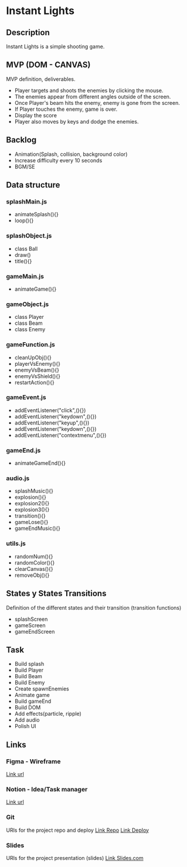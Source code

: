 # Instant Lights

## Description

Instant Lights is a simple shooting game.

## MVP (DOM - CANVAS)

MVP definition, deliverables.

- Player targets and shoots the enemies by clicking the mouse.
- The enemies appear from different angles outside of the screen.
- Once Player's beam hits the enemy, enemy is gone from the screen.
- If Player touches the enemy, game is over.
- Display the score
- Player also moves by keys and dodge the enemies.

## Backlog

- Animation(Splash, collision, background color)
- Increase difficulty every 10 seconds
- BGM/SE

## Data structure

### splashMain.js

- animateSplash(){}
- loop(){}

### splashObject.js

- class Ball
- draw()
- title(){}

### gameMain.js

- animateGame(){}

### gameObject.js

- class Player
- class Beam
- class Enemy

### gameFunction.js

- cleanUpObj(){}
- playerVsEnemy(){}
- enemyVsBeam(){}
- enemyVsShield(){}
- restartAction(){}

### gameEvent.js

- addEventListener("click",(){})
- addEventListener("keydown",(){})
- addEventListener("keyup",(){})
- addEventListener("keydown",(){})
- addEventListener("contextmenu",(){})

### gameEnd.js

- animateGameEnd(){}

### audio.js

- splashMusic(){}
- explosion(){}
- explosion2(){}
- explosion3(){}
- transition(){}
- gameLose(){}
- gameEndMusic(){}

### utils.js

- randomNum(){}
- randomColor(){}
- clearCanvas(){}
- removeObj(){}


## States y States Transitions

Definition of the different states and their transition (transition functions)

- splashScreen
- gameScreen
- gameEndScreen

## Task
- Build splash
- Build Player
- Build Beam
- Build Enemy
- Create spawnEnemies
- Animate game
- Build gameEnd
- Build DOM
- Add effects(particle, ripple)
- Add audio
- Polish UI

## Links

### Figma - Wireframe

[Link url](https://www.figma.com/file/529k1tASOu7VO1RUfxclgo/M1-Project-Instant-lights?node-id=2%3A3)

### Notion - Idea/Task manager

[Link url](https://www.notion.so/M1-Project-Instant-Lights-da80a43dbe1e416e9e91013187095c60)

### Git

URls for the project repo and deploy
[Link Repo](https://github.com/sumi0820/instant-lights)
[Link Deploy](https://sumi0820.github.io/Instant-Lights/)

### Slides

URls for the project presentation (slides)
[Link Slides.com](https://docs.google.com/presentation/d/1aeFPQgqq2rr4jJnX84WPE8iizxGGMHAolKzK1uwA9Io/edit?usp=sharing)
